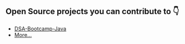 ## Open Source projects you can contribute to 👇

- [DSA-Bootcamp-Java](https://github.com/kunal-kushwaha/DSA-Bootcamp-Java)
- [More…](https://github.com/topics/dsa)